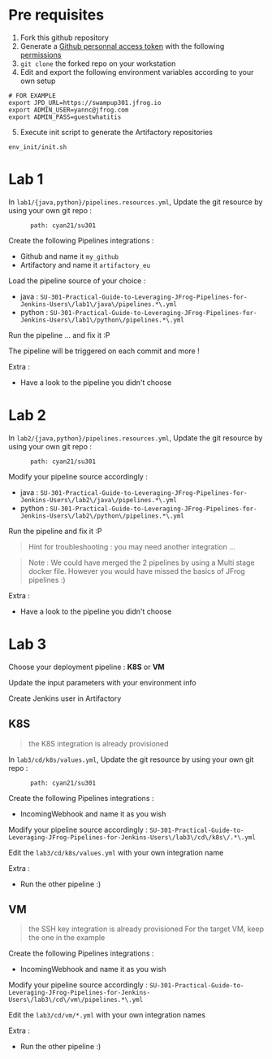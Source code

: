 # Pre requisites

1. Fork this github repository
2. Generate a [Github personnal access token](https://docs.github.com/en/github/authenticating-to-github/creating-a-personal-access-token) with the following [permissions](https://www.jfrog.com/confluence/display/JFROG/GitHub+Integration)
3. `git clone` the forked repo on your workstation
4. Edit and export  the following environment variables according to your own setup
```
# FOR EXAMPLE
export JPD_URL=https://swampup301.jfrog.io 
export ADMIN_USER=yannc@jfrog.com 
export ADMIN_PASS=guestwhatitis 
```
5. Execute init script to generate the Artifactory repositories 
```
env_init/init.sh 
```

# Lab 1

In `lab1/{java,python}/pipelines.resources.yml`, Update the git resource by using your own git repo :
```
      path: cyan21/su301
```

Create the following Pipelines integrations :
* Github and name it `my_github`
* Artifactory and name it `artifactory_eu`

Load the pipeline source of your choice :
* java : `SU-301-Practical-Guide-to-Leveraging-JFrog-Pipelines-for-Jenkins-Users\/lab1\/java\/pipelines.*\.yml`
* python : `SU-301-Practical-Guide-to-Leveraging-JFrog-Pipelines-for-Jenkins-Users\/lab1\/python\/pipelines.*\.yml`

Run the pipeline ... and fix it :P

The pipeline will be triggered on each commit and more !

Extra : 
* Have a look to the pipeline you didn't choose


# Lab 2

In `lab2/{java,python}/pipelines.resources.yml`, Update the git resource by using your own git repo :
```
      path: cyan21/su301
```

Modify your pipeline source accordingly :
* java : `SU-301-Practical-Guide-to-Leveraging-JFrog-Pipelines-for-Jenkins-Users\/lab2\/java\/pipelines.*\.yml`
* python : `SU-301-Practical-Guide-to-Leveraging-JFrog-Pipelines-for-Jenkins-Users\/lab2\/python\/pipelines.*\.yml`

Run the pipeline and fix it :P

> Hint for troubleshooting : you may need another integration ...

> Note : We could have merged the 2 pipelines by using a Multi stage docker file. However you would have missed the basics of JFrog pipelines :)

Extra : 
* Have a look to the pipeline you didn't choose 

# Lab 3

Choose your deployment pipeline : **K8S** or **VM**

Update the input parameters with your environment info

Create Jenkins user in Artifactory

## K8S

> the K8S integration is already provisioned

In `lab3/cd/k8s/values.yml`, Update the git resource by using your own git repo :
```
      path: cyan21/su301
```

Create the following Pipelines integrations :
* IncomingWebhook and name it as you wish 

Modify your pipeline source accordingly : `SU-301-Practical-Guide-to-Leveraging-JFrog-Pipelines-for-Jenkins-Users\/lab3\/cd\/k8s\/.*\.yml`

Edit the `lab3/cd/k8s/values.yml`  with your own integration name

Extra : 
* Run the other pipeline :) 

## VM

> the SSH key integration is already provisioned
> For the target VM, keep the one in the example

Create the following Pipelines integrations :
* IncomingWebhook and name it as you wish 

Modify your pipeline source accordingly : `SU-301-Practical-Guide-to-Leveraging-JFrog-Pipelines-for-Jenkins-Users\/lab3\/cd\/vm\/pipelines.*\.yml`

Edit the `lab3/cd/vm/*.yml`  with your own integration names

Extra : 
* Run the other pipeline :) 